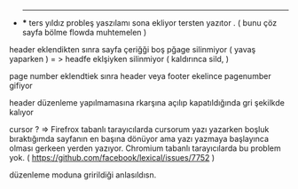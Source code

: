 - ***
  **\*** ters yıldız probleş yaszılamı sona ekliyor tersten yazıtor . ( bunu çöz sayfa bölme flowda muhtemelen )

header eklendikten sınra sayfa çeriğği boş pğage silinmiyor ( yavaş yaparken ) = > headfe eklşiyken silinmiyor ( kaldırınca sild, )

page number eklendtiek sınra header veya footer ekelince pagenumber gifiyor

header düzenleme yapılmamasına rkarşına açılıp kapatıldığında gri şekilkde kalıyor

cursor ? => Firefrox tabanlı tarayıcılarda cursorum yazı yazarken boşluk bıraktığımda sayfanın en başına dönüyor ama yazı yazmaya başlayınca olması gerkeen yerden yazıyor. Chromium tabanlı tarayıcılarda bu problem yok. ( https://github.com/facebook/lexical/issues/7752 )

düzenleme moduna gririldiği anlasıldısn.

